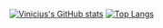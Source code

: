 [![Vinicius's GitHub stats](https://github-readme-stats.vercel.app/api?username=viniciuscole&include_all_commits=true&count_private=true&show_icons=true&theme=panda)](https://github.com/viniciuscole/github-readme-stats)
[![Top Langs](https://github-readme-stats.vercel.app/api/top-langs/?username=viniciuscole)](https://github.com/anuraghazra/github-readme-stats)

